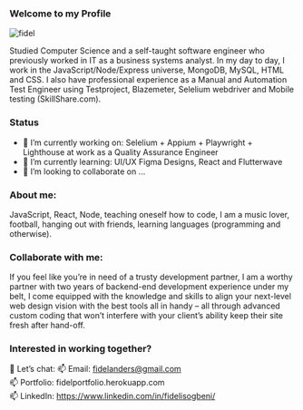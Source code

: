 ### Welcome to my Profile

![fidel](https://user-images.githubusercontent.com/85418769/157094152-e982faab-11f4-47bc-969e-54cf0506a643.jpg)

Studied Computer Science and a self-taught software engineer who previously worked in IT as a business systems analyst. In my day to day, I work in the JavaScript/Node/Express universe, MongoDB, MySQL, HTML and CSS. I also have professional experience as a Manual and Automation Test Engineer using Testproject, Blazemeter, Selelium webdriver and Mobile testing (SkillShare.com).

### Status
- 🔭 I’m currently working on: Selelium + Appium + Playwright + Lighthouse at work as a Quality Assurance Engineer
- 🌱 I’m currently learning: UI/UX Figma Designs, React and Flutterwave
- 👯 I’m looking to collaborate on ...

### About me: 
JavaScript, React, Node, teaching oneself how to code, I am a music lover, football, hanging out with friends, learning languages (programming and otherwise).

### Collaborate with me:
If you feel like you’re in need of a trusty development partner, I am a worthy partner with two years of backend-end development experience under my belt, I come equipped with the knowledge and skills to align your next-level web design vision with the best tools all in handy – all through advanced custom coding that won’t interfere with your client’s ability keep their site fresh after hand-off.

### Interested in working together? 
💬 Let’s chat: 
📫 Email: fidelanders@gmail.com <br>
📫 Portfolio: fidelportfolio.herokuapp.com <br>
📫 LinkedIn: https://www.linkedin.com/in/fidelisogbeni/
